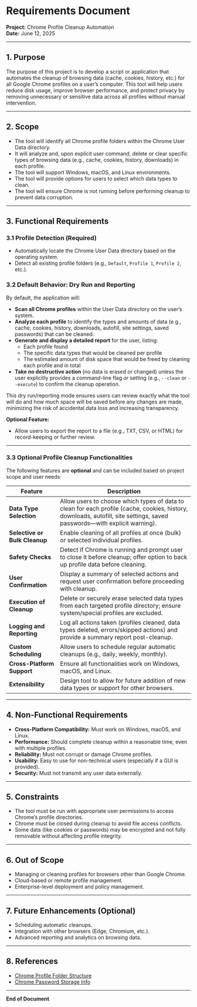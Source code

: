 # Requirements Document  
**Project:** Chrome Profile Cleanup Automation  
**Date:** June 12, 2025

---

## 1. Purpose

The purpose of this project is to develop a script or application that automates the cleanup of browsing data (cache, cookies, history, etc.) for all Google Chrome profiles on a user’s computer. This tool will help users reduce disk usage, improve browser performance, and protect privacy by removing unnecessary or sensitive data across all profiles without manual intervention.

---

## 2. Scope

- The tool will identify all Chrome profile folders within the Chrome User Data directory.
- It will analyze and, upon explicit user command, delete or clear specific types of browsing data (e.g., cache, cookies, history, downloads) in each profile.
- The tool will support Windows, macOS, and Linux environments.
- The tool will provide options for users to select which data types to clean.
- The tool will ensure Chrome is not running before performing cleanup to prevent data corruption.

---

## 3. Functional Requirements

### 3.1 Profile Detection (Required)
- Automatically locate the Chrome User Data directory based on the operating system.
- Detect all existing profile folders (e.g., `Default`, `Profile 1`, `Profile 2`, etc.).

### 3.2 Default Behavior: Dry Run and Reporting

By default, the application will:

- **Scan all Chrome profiles** within the User Data directory on the user’s system.
- **Analyze each profile** to identify the types and amounts of data (e.g., cache, cookies, history, downloads, autofill, site settings, saved passwords) that can be cleaned.
- **Generate and display a detailed report** for the user, listing:
  - Each profile found
  - The specific data types that would be cleaned per profile
  - The estimated amount of disk space that would be freed by cleaning each profile and in total
- **Take no destructive action** (no data is erased or changed) unless the user explicitly provides a command-line flag or setting (e.g., `--clean` or `--execute`) to confirm the cleanup operation.

This dry run/reporting mode ensures users can review exactly what the tool will do and how much space will be saved before any changes are made, minimizing the risk of accidental data loss and increasing transparency.

**Optional Feature:**  
- Allow users to export the report to a file (e.g., TXT, CSV, or HTML) for record-keeping or further review.

---

### 3.3 Optional Profile Cleanup Functionalities

The following features are **optional** and can be included based on project scope and user needs:

| Feature                                      | Description                                                                                                 |
|-----------------------------------------------|-------------------------------------------------------------------------------------------------------------|
| **Data Type Selection**                       | Allow users to choose which types of data to clean for each profile (cache, cookies, history, downloads, autofill, site settings, saved passwords—with explicit warning). |
| **Selective or Bulk Cleanup**                 | Enable cleaning of all profiles at once (bulk) or selected individual profiles.                             |
| **Safety Checks**                            | Detect if Chrome is running and prompt user to close it before cleanup; offer option to back up profile data before cleaning. |
| **User Confirmation**                        | Display a summary of selected actions and request user confirmation before proceeding with cleanup.         |
| **Execution of Cleanup**                     | Delete or securely erase selected data types from each targeted profile directory; ensure system/special profiles are excluded. |
| **Logging and Reporting**                    | Log all actions taken (profiles cleaned, data types deleted, errors/skipped actions) and provide a summary report post-cleanup. |
| **Custom Scheduling**                        | Allow users to schedule regular automatic cleanups (e.g., daily, weekly, monthly).                          |
| **Cross-Platform Support**                   | Ensure all functionalities work on Windows, macOS, and Linux.                                               |
| **Extensibility**                            | Design tool to allow for future addition of new data types or support for other browsers.                   |

---

## 4. Non-Functional Requirements

- **Cross-Platform Compatibility:** Must work on Windows, macOS, and Linux.
- **Performance:** Should complete cleanup within a reasonable time, even with multiple profiles.
- **Reliability:** Must not corrupt or damage Chrome profiles.
- **Usability:** Easy to use for non-technical users (especially if a GUI is provided).
- **Security:** Must not transmit any user data externally.

---

## 5. Constraints

- The tool must be run with appropriate user permissions to access Chrome’s profile directories.
- Chrome must be closed during cleanup to avoid file access conflicts.
- Some data (like cookies or passwords) may be encrypted and not fully removable without affecting profile integrity.

---

## 6. Out of Scope

- Managing or cleaning profiles for browsers other than Google Chrome.
- Cloud-based or remote profile management.
- Enterprise-level deployment and policy management.

---

## 7. Future Enhancements (Optional)

- Scheduling automatic cleanups.
- Integration with other browsers (Edge, Chromium, etc.).
- Advanced reporting and analytics on browsing data.

---

## 8. References

- [Chrome Profile Folder Structure](https://multilogin.com/blog/how-to-manage-multiple-chrome-profiles/)
- [Chrome Password Storage Info](https://easytechsolver.com/where-is-the-password-stored-in-chrome/)

---

**End of Document**